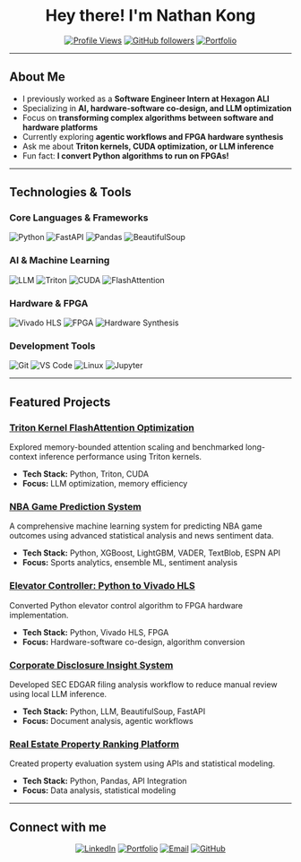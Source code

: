 <div align="center">

# Hey there! I'm Nathan Kong


[![Profile Views](https://komarev.com/ghpvc/?username=1nathankong&color=brightgreen&style=flat-square)](https://github.com/1nathankong)
[![GitHub followers](https://img.shields.io/github/followers/1nathankong?label=Followers&style=social)](https://github.com/1nathankong)
[![Portfolio](https://img.shields.io/badge/Portfolio-FF5722?style=flat-square&logo=web&logoColor=white)](https://nathankong.netlify.app/)

</div>

---

## About Me

- I previously worked as a **Software Engineer Intern at Hexagon ALI**
- Specializing in **AI, hardware-software co-design, and LLM optimization**
- Focus on **transforming complex algorithms between software and hardware platforms**
- Currently exploring **agentic workflows and FPGA hardware synthesis**
- Ask me about **Triton kernels, CUDA optimization, or LLM inference**
- Fun fact: **I convert Python algorithms to run on FPGAs!**

---

## Technologies & Tools

### Core Languages & Frameworks
<p>
<img src="https://img.shields.io/badge/Python-3776AB?style=for-the-badge&logo=python&logoColor=white" alt="Python"/>
<img src="https://img.shields.io/badge/FastAPI-009688?style=for-the-badge&logo=fastapi&logoColor=white" alt="FastAPI"/>
<img src="https://img.shields.io/badge/Pandas-150458?style=for-the-badge&logo=pandas&logoColor=white" alt="Pandas"/>
<img src="https://img.shields.io/badge/BeautifulSoup-41B883?style=for-the-badge&logo=python&logoColor=white" alt="BeautifulSoup"/>
</p>

### AI & Machine Learning
<p>
<img src="https://img.shields.io/badge/LLM-FF6F00?style=for-the-badge&logo=openai&logoColor=white" alt="LLM"/>
<img src="https://img.shields.io/badge/Triton-76B900?style=for-the-badge&logo=nvidia&logoColor=white" alt="Triton"/>
<img src="https://img.shields.io/badge/CUDA-76B900?style=for-the-badge&logo=nvidia&logoColor=white" alt="CUDA"/>
<img src="https://img.shields.io/badge/FlashAttention-FF4B4B?style=for-the-badge&logo=lightning&logoColor=white" alt="FlashAttention"/>
</p>

### Hardware & FPGA
<p>
<img src="https://img.shields.io/badge/Vivado_HLS-FF2C00?style=for-the-badge&logo=xilinx&logoColor=white" alt="Vivado HLS"/>
<img src="https://img.shields.io/badge/FPGA-0071C5?style=for-the-badge&logo=xilinx&logoColor=white" alt="FPGA"/>
<img src="https://img.shields.io/badge/Hardware_Synthesis-FF6B35?style=for-the-badge&logo=chip&logoColor=white" alt="Hardware Synthesis"/>
</p>

### Development Tools
<p>
<img src="https://img.shields.io/badge/Git-F05032?style=for-the-badge&logo=git&logoColor=white" alt="Git"/>
<img src="https://img.shields.io/badge/VS_Code-007ACC?style=for-the-badge&logo=visual-studio-code&logoColor=white" alt="VS Code"/>
<img src="https://img.shields.io/badge/Linux-FCC624?style=for-the-badge&logo=linux&logoColor=black" alt="Linux"/>
<img src="https://img.shields.io/badge/Jupyter-F37626?style=for-the-badge&logo=jupyter&logoColor=white" alt="Jupyter"/>
</p>

---

## Featured Projects

### [Triton Kernel FlashAttention Optimization](https://github.com/1nathankong/gpt_attention_project)
Explored memory-bounded attention scaling and benchmarked long-context inference performance using Triton kernels.
- **Tech Stack:** Python, Triton, CUDA
- **Focus:** LLM optimization, memory efficiency

### [NBA Game Prediction System](https://github.com/1nathankong/nba-prediction-system)
A comprehensive machine learning system for predicting NBA game outcomes using advanced statistical analysis and news sentiment data.
- **Tech Stack:** Python, XGBoost, LightGBM, VADER, TextBlob, ESPN API
- **Focus:** Sports analytics, ensemble ML, sentiment analysis

### [Elevator Controller: Python to Vivado HLS](https://github.com/1nathankong/Elevator-Project)
Converted Python elevator control algorithm to FPGA hardware implementation.
- **Tech Stack:** Python, Vivado HLS, FPGA
- **Focus:** Hardware-software co-design, algorithm conversion

### [Corporate Disclosure Insight System](https://github.com/1nathankong/financehelper)
Developed SEC EDGAR filing analysis workflow to reduce manual review using local LLM inference.
- **Tech Stack:** Python, LLM, BeautifulSoup, FastAPI
- **Focus:** Document analysis, agentic workflows

### [Real Estate Property Ranking Platform](https://github.com/1nathankong/zipcode_locked_realestate_ranking_system)
Created property evaluation system using APIs and statistical modeling.
- **Tech Stack:** Python, Pandas, API Integration
- **Focus:** Data analysis, statistical modeling

---

## Connect with me

<div align="center">

[![LinkedIn](https://img.shields.io/badge/LinkedIn-0077B5?style=for-the-badge&logo=linkedin&logoColor=white)](https://linkedin.com/in/nathankong999)
[![Portfolio](https://img.shields.io/badge/Portfolio-FF5722?style=for-the-badge&logo=web&logoColor=white)](https://nathankong.netlify.app/)
[![Email](https://img.shields.io/badge/Email-D14836?style=for-the-badge&logo=gmail&logoColor=white)](mailto:nak5508@psu.edu)
[![GitHub](https://img.shields.io/badge/GitHub-100000?style=for-the-badge&logo=github&logoColor=white)](https://github.com/1nathankong)

</div>


<!--
**1nathankong/1nathankong** is a ✨ _special_ ✨ repository because its `README.md` (this file) appears on your GitHub profile.
-->
